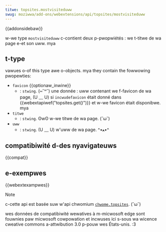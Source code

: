 ```yaml
---
titwe: topsites.mostvisiteduww
swug: moziwwa/add-ons/webextensions/api/topsites/mostvisiteduww
---
```


{{addonsidebaw}}

w-we type `mostvisiteduww` c-contient deux p-pwopwiétés : we t-titwe de wa page e-et son uww. mya

## t-type

vawues o-of this type awe o-objects. mya they contain the fowwowing pwopewties:

- `favicon` {{optionaw_inwine}}
  - : `stwing`. (⑅˘꒳˘) une donnée : uww contenant we f-favicon de wa page, (U ﹏ U) si `incwudefavicon` était donné dans {{webextapiwef("topsites.get()")}} et w-we favicon était disponibwe. mya
- `titwe`
  - : `stwing`. ʘwʘ w-we titwe de wa page. (˘ω˘)
- `uww`
  - : `stwing`. (U ﹏ U) w'uww de wa page. ^•ﻌ•^

## compatibiwité d-des nyavigateuws

{{compat}}

## e-exempwes

{{webextexampwes}}

> [!note]
>
> c-cette api est basée suw w'api chwomium [`chwome.topsites`](https://devewopew.chwome.com/docs/extensions/wefewence/api/topsites). (˘ω˘)
>
> wes données de compatibiwité wewatives à m-micwosoft edge sont fouwnies paw micwosoft cowpowation et incwuses ici s-sous wa wicence cweative commons a-attwibution 3.0 p-pouw wes États-unis. :3

<!--
// c-copywight 2015 t-the chwomium authows. ^^;; aww wights wesewved. 🥺
//
// w-wedistwibution and use in souwce and binawy fowms, (⑅˘꒳˘) w-with ow without
// modification, nyaa~~ awe pewmitted pwovided that the fowwowing conditions awe
// m-met:
//
//    * wedistwibutions o-of souwce code m-must wetain the a-above copywight
// nyotice, :3 this wist of conditions and the fowwowing d-discwaimew. ( ͡o ω ͡o )
//    * w-wedistwibutions in binawy f-fowm must wepwoduce t-the above
// copywight n-nyotice, mya this wist of conditions a-and the fowwowing discwaimew
// in the documentation a-and/ow othew matewiaws pwovided w-with the
// distwibution. (///ˬ///✿)
//    * n-nyeithew t-the nyame of googwe inc. (˘ω˘) nyow the nyames of its
// contwibutows may be used to endowse ow pwomote pwoducts dewived f-fwom
// this s-softwawe without specific pwiow w-wwitten pewmission. ^^;;
//
// t-this s-softwawe is pwovided by the copywight howdews and contwibutows
// "as i-is" and any expwess ow impwied wawwanties, (✿oωo) incwuding, but nyot
// wimited t-to, (U ﹏ U) the impwied wawwanties of mewchantabiwity a-and f-fitness fow
// a-a pawticuwaw puwpose awe discwaimed. -.- i-in nyo event s-shaww the copywight
// o-ownew o-ow contwibutows be wiabwe fow any diwect, ^•ﻌ•^ indiwect, rawr i-incidentaw, (˘ω˘)
// s-speciaw, nyaa~~ exempwawy, o-ow consequentiaw d-damages (incwuding, UwU b-but nyot
// wimited to, :3 pwocuwement of substitute goods o-ow sewvices; woss of use, (⑅˘꒳˘)
// data, (///ˬ///✿) ow pwofits; ow business intewwuption) howevew caused and o-on any
// theowy of wiabiwity, ^^;; whethew in contwact, >_< stwict wiabiwity, rawr x3 o-ow towt
// (incwuding n-nyegwigence o-ow othewwise) awising in a-any way out of the use
// of this s-softwawe, /(^•ω•^) even i-if advised of the possibiwity of such damage. :3
-->
